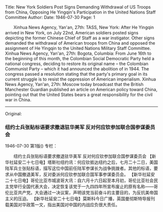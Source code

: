 Title: New York Soldiers Post Signs Demanding Withdrawal of US Troops from China, Opposing He Yingqin's Participation in the United Nations Staff Committee
Author:
Date: 1946-07-30
Page: 1

　　Xinhua News Agency, Yan'an, 27th: TASS, New York: After He Yingqin arrived in New York, on July 22nd, American soldiers posted signs depicting the former Chinese Chief of Staff as a war instigator. Other signs demanded the withdrawal of American troops from China and opposed the assignment of He Yingqin to the United Nations Military Staff Committee.
    Xinhua News Agency, Yan'an, 27th: Bogota, Columbia: From June 16th to the beginning of this month, the Colombian Social Democratic Party held a national congress, deciding to restore its original name – the Colombian Communist Party – which it had announced the abolition of in 1944. The congress passed a resolution stating that the party's primary goal in its current struggle is to resist the oppression of American imperialism.
    Xinhua News Agency, Yan'an, 27th: Moscow today broadcast that the British Manchester Guardian published an article on American policy toward China, pointing out that the United States bears a great responsibility for the civil war in China.



<hr /> 

Original: 


### 纽约士兵张贴标语要求撤退驻华美军  反对何应钦参加联合国参谋委员会

1946-07-30
第1版()
专栏：

　　纽约士兵张贴标语要求撤退驻华美军
    反对何应钦参加联合国参谋委员会
    【新华社延安二十七日电】塔斯社纽约讯：何应钦抵达纽约之后，七月二十二日，美国陆军兵士张贴标语，描写这位中国前任陆军参谋长为战争挑拨者。其他的标语，要求从中国撤退美军，反对委派何应钦参加联合国军事参谋委员会。
    【新华社延安二十七日电】哥伦比亚市城波哥大讯：自六月十六日起至本月初，哥伦比亚社会民主党举行全国代表大会，决定恢复该党于一九四四年所宣布废止的原有名称——哥伦比亚共产党。大会通过一决议案，声明该党当前奋斗的主要目的，为反抗美帝国主义的压迫。
    【新华社延安二十七日电】莫斯科今日广播，英国曼彻斯特导报刊载美国对华政策一文，指出美国对中国的内战应负很大责任。
